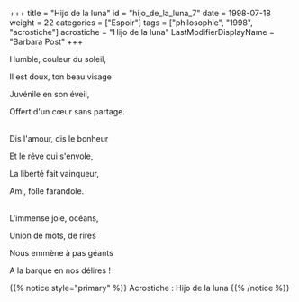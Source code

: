 +++
title = "Hijo de la luna"
id = "hijo_de_la_luna_7"
date = 1998-07-18
weight = 22
categories = ["Espoir"]
tags = ["philosophie", "1998", "acrostiche"]
acrostiche = "Hijo de la luna"
LastModifierDisplayName = "Barbara Post"
+++

Humble, couleur du soleil,

Il est doux, ton beau visage

Juvénile en son éveil,

Offert d'un cœur sans partage.

 \
Dis l'amour, dis le bonheur

Et le rêve qui s'envole,

La liberté fait vainqueur,

Ami, folle farandole.

 \
L'immense joie, océans,

Union de mots, de rires

Nous emmène à pas géants

A la barque en nos délires !

{{% notice style="primary" %}}
Acrostiche : Hijo de la luna
{{% /notice %}}
